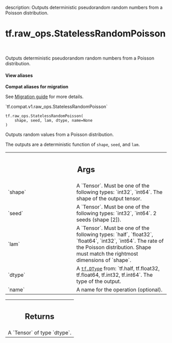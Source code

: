 description: Outputs deterministic pseudorandom random numbers from a Poisson distribution.

<div itemscope itemtype="http://developers.google.com/ReferenceObject">
<meta itemprop="name" content="tf.raw_ops.StatelessRandomPoisson" />
<meta itemprop="path" content="Stable" />
</div>

# tf.raw_ops.StatelessRandomPoisson

<!-- Insert buttons and diff -->

<table class="tfo-notebook-buttons tfo-api nocontent" align="left">

</table>



Outputs deterministic pseudorandom random numbers from a Poisson distribution.

<section class="expandable">
  <h4 class="showalways">View aliases</h4>
  <p>
<b>Compat aliases for migration</b>
<p>See
<a href="https://www.tensorflow.org/guide/migrate">Migration guide</a> for
more details.</p>
<p>`tf.compat.v1.raw_ops.StatelessRandomPoisson`</p>
</p>
</section>

<pre class="devsite-click-to-copy prettyprint lang-py tfo-signature-link">
<code>tf.raw_ops.StatelessRandomPoisson(
    shape, seed, lam, dtype, name=None
)
</code></pre>



<!-- Placeholder for "Used in" -->

Outputs random values from a Poisson distribution.

The outputs are a deterministic function of `shape`, `seed`, and `lam`.

<!-- Tabular view -->
 <table class="responsive fixed orange">
<colgroup><col width="214px"><col></colgroup>
<tr><th colspan="2"><h2 class="add-link">Args</h2></th></tr>

<tr>
<td>
`shape`
</td>
<td>
A `Tensor`. Must be one of the following types: `int32`, `int64`.
The shape of the output tensor.
</td>
</tr><tr>
<td>
`seed`
</td>
<td>
A `Tensor`. Must be one of the following types: `int32`, `int64`.
2 seeds (shape [2]).
</td>
</tr><tr>
<td>
`lam`
</td>
<td>
A `Tensor`. Must be one of the following types: `half`, `float32`, `float64`, `int32`, `int64`.
The rate of the Poisson distribution. Shape must match the rightmost dimensions
of `shape`.
</td>
</tr><tr>
<td>
`dtype`
</td>
<td>
A <a href="../../tf/dtypes/DType.md"><code>tf.DType</code></a> from: `tf.half, tf.float32, tf.float64, tf.int32, tf.int64`.
The type of the output.
</td>
</tr><tr>
<td>
`name`
</td>
<td>
A name for the operation (optional).
</td>
</tr>
</table>



<!-- Tabular view -->
 <table class="responsive fixed orange">
<colgroup><col width="214px"><col></colgroup>
<tr><th colspan="2"><h2 class="add-link">Returns</h2></th></tr>
<tr class="alt">
<td colspan="2">
A `Tensor` of type `dtype`.
</td>
</tr>

</table>

